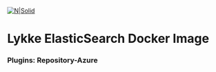 [![N|Solid](https://settings-test-k8s.lykkex.net/images/lykke_new.svg)]()

# Lykke ElasticSearch Docker Image

### Plugins: Repository-Azure